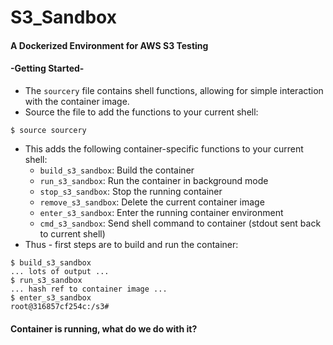# S3_Sandbox
#### A Dockerized Environment for AWS S3 Testing

#### -Getting Started-
- The `sourcery` file contains shell functions, allowing for simple interaction with the container image.
- Source the file to add the functions to your current shell:
```
$ source sourcery
```
- This adds the following container-specific functions to your current shell:
  - `build_s3_sandbox`: Build the container
  - `run_s3_sandbox`: Run the container in background mode
  - `stop_s3_sandbox`: Stop the running container
  - `remove_s3_sandbox`: Delete the current container image
  - `enter_s3_sandbox`: Enter the running container environment
  - `cmd_s3_sandbox`: Send shell command to container (stdout sent back to current shell)
- Thus - first steps are to build and run the container:
```
$ build_s3_sandbox
... lots of output ...
$ run_s3_sandbox
... hash ref to container image ...
$ enter_s3_sandbox
root@316857cf254c:/s3#
```
#### Container is running, what do we do with it?
